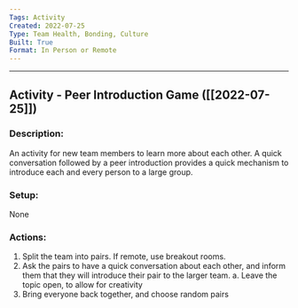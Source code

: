```yaml
---
Tags: Activity
Created: 2022-07-25
Type: Team Health, Bonding, Culture
Built: True
Format: In Person or Remote
---
```


--------------------------------------------------------------------------------
## Activity - Peer Introduction Game ([[2022-07-25]])
### Description: 
An activity for new team members to learn more about each other. A quick conversation followed by a peer introduction provides a quick mechanism to introduce each and every person to a large group.

### Setup: 
None

### Actions: 
1. Split the team into pairs. If remote, use breakout rooms.
2. Ask the pairs to have a quick conversation about each other, and inform them that they will introduce their pair to the larger team.
	a. Leave the topic open, to allow for creativity
3. Bring everyone back together, and choose random pairs